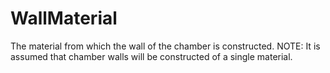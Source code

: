 WallMaterial
============

The material from which the wall of the chamber is constructed.
NOTE: It is assumed that chamber walls will be constructed of a single material.
